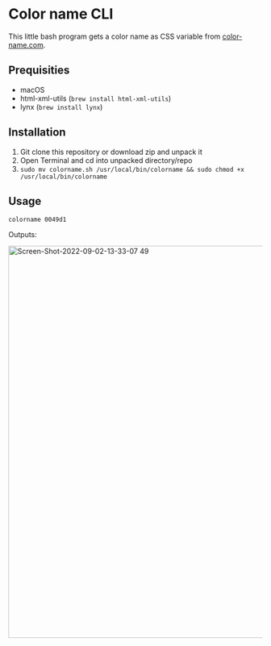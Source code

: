 # Color name CLI

This little bash program gets a color name as CSS variable from [color-name.com](https://www.color-name.com/).

## Prequisities

* macOS
* html-xml-utils (`brew install html-xml-utils`)
* lynx (`brew install lynx`)

## Installation

1. Git clone this repository or download zip and unpack it
2. Open Terminal and cd into unpacked directory/repo
3. `sudo mv colorname.sh /usr/local/bin/colorname && sudo chmod +x /usr/local/bin/colorname`

## Usage

```shell
colorname 0049d1
```

Outputs:

<img width="778" alt="Screen-Shot-2022-09-02-13-33-07 49" src="https://user-images.githubusercontent.com/1534150/188121349-066dcf6b-369e-4a76-8999-8ea4b32b9296.png">
